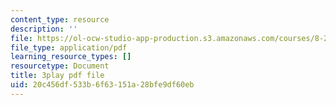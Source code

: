 ```yaml
---
content_type: resource
description: ''
file: https://ol-ocw-studio-app-production.s3.amazonaws.com/courses/8-286-the-early-universe-fall-2013/20c456df533b6f63151a28bfe9df60eb_6b83DypBeYg.pdf
file_type: application/pdf
learning_resource_types: []
resourcetype: Document
title: 3play pdf file
uid: 20c456df-533b-6f63-151a-28bfe9df60eb
---
```

